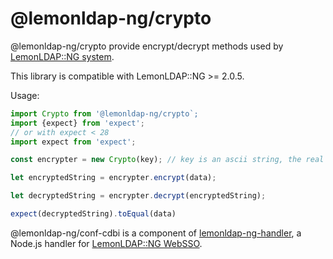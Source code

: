# @lemonldap-ng/crypto

@lemonldap-ng/crypto provide encrypt/decrypt methods used by [LemonLDAP::NG system](https://lemonldap-ng.org).

This library is compatible with LemonLDAP::NG >= 2.0.5.

Usage:

```js
import Crypto from '@lemonldap-ng/crypto`;
import {expect} from 'expect';
// or with expect < 28
import expect from 'expect';

const encrypter = new Crypto(key); // key is an ascii string, the real key is sha256(key)

let encryptedString = encrypter.encrypt(data);

let decryptedString = encrypter.decrypt(encryptedString);

expect(decryptedString).toEqual(data)

```

@lemonldap-ng/conf-cdbi is a component of [lemonldap-ng-handler](https://www.npmjs.com/package/lemonldap-ng-handler),
a Node.js handler for [LemonLDAP::NG WebSSO](https://lemonldap-ng.org).
